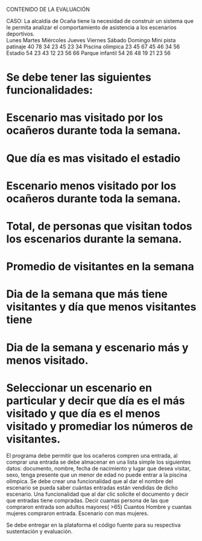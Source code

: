 CONTENIDO DE LA EVALUACIÓN



CASO: La alcaldía de Ocaña tiene la necesidad de construir un sistema que le permita analizar el comportamiento de asistencia a los escenarios deportivos.  
	Lunes	Martes	Miércoles	Jueves	Viernes	Sábado	Domingo
Mini pista patinaje	40	78	34	23	45	23	34
Piscina olímpica	23	45	67	45	46	34	56
Estadio	54	23	43	12	23	56	66
Parque infantil	54	26	48	19	21	23	56
  

# Se debe tener las siguientes funcionalidades:
# Escenario mas visitado por los ocañeros durante toda la semana.
# Que día es mas visitado el estadio
# Escenario menos visitado por los ocañeros durante toda la semana.
# Total, de personas que visitan todos los escenarios durante la semana.
# Promedio de visitantes en la semana
# Dia de la semana que más tiene visitantes y día que menos visitantes tiene
# Dia de la semana y escenario más y menos visitado.
# Seleccionar un escenario en particular y decir que día es el más visitado y que día es el menos visitado y promediar los números de visitantes.


El programa debe permitir que los ocañeros compren una entrada, al comprar una entrada se debe almacenar en una lista simple los siguientes datos: documento, nombre, fecha de nacimiento y lugar que desea visitar, sexo, tenga presente que un menor de edad no puede entrar a la piscina olímpica. 
Se debe crear una funcionalidad que al dar el nombre del escenario se pueda saber cuántas entradas están vendidas de dicho escenario.
Una funcionalidad que al dar clic solicite el documento y decir que entradas tiene compradas.
Decir cuantas persona de las que compraron entrada son adultos mayores( >65)
Cuantos Hombre y cuantas mujeres compraron entrada.
Escenario con mas mujeres.


Se debe entregar en la plataforma el código fuente para su respectiva sustentación y evaluación. 
